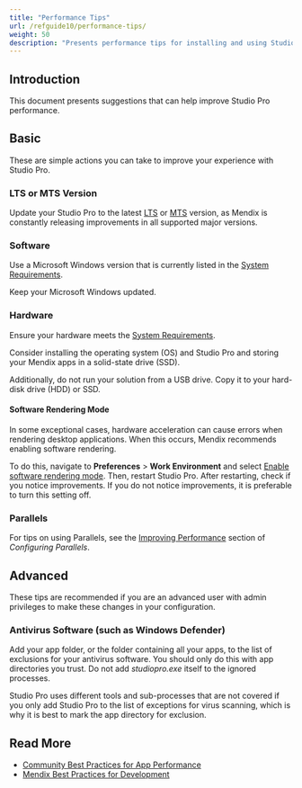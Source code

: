 ```yaml
---
title: "Performance Tips"
url: /refguide10/performance-tips/
weight: 50
description: "Presents performance tips for installing and using Studio Pro."
---
```


## Introduction

This document presents suggestions that can help improve Studio Pro performance.

## Basic

These are simple actions you can take to improve your experience with Studio Pro.

### LTS or MTS Version

Update your Studio Pro to the latest [LTS](/releasenotes/studio-pro/lts-mts/#lts) or [MTS](/releasenotes/studio-pro/lts-mts/#mts) version, as Mendix is constantly releasing improvements in all supported major versions.

### Software

Use a Microsoft Windows version that is currently listed in the [System Requirements](/refguide10/system-requirements/#software).

Keep your Microsoft Windows updated.

### Hardware

Ensure your hardware meets the [System Requirements](/refguide10/system-requirements/#hardware).

Consider installing the operating system (OS) and Studio Pro and storing your Mendix apps in a solid-state drive (SSD).

Additionally, do not run your solution from a USB drive. Copy it to your hard-disk drive (HDD) or SSD.

#### Software Rendering Mode

In some exceptional cases, hardware acceleration can cause errors when rendering desktop applications. When this occurs, Mendix recommends enabling software rendering.

To do this, navigate to **Preferences** > **Work Environment** and select [Enable software rendering mode](/refguide10/preferences-dialog/#rendering). Then, restart Studio Pro. After restarting, check if you notice improvements. If you do not notice improvements, it is preferable to turn this setting off.

### Parallels

For tips on using Parallels, see the [Improving Performance](/refguide10/using-mendix-studio-pro-on-a-mac/#performance) section of *Configuring Parallels*.

## Advanced

These tips are recommended if you are an advanced user with admin privileges to make these changes in your configuration.

### Antivirus Software (such as Windows Defender)

Add your app folder, or the folder containing all your apps, to the list of exclusions for your antivirus software. You should only do this with app directories you trust. Do not add *studiopro.exe* itself to the ignored processes.

Studio Pro uses different tools and sub-processes that are not covered if you only add Studio Pro to the list of exceptions for virus scanning, which is why it is best to mark the app directory for exclusion.

## Read More

* [Community Best Practices for App Performance](/refguide10/community-best-practices-for-app-performance/)
* [Mendix Best Practices for Development](/refguide10/dev-best-practices/)
